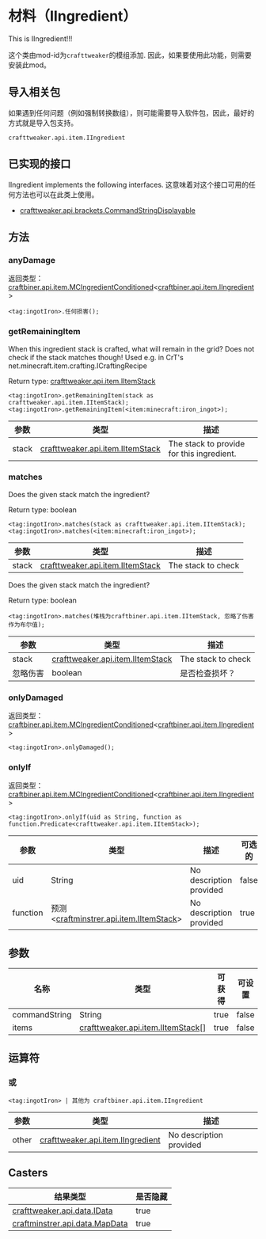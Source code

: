 # 材料（IIngredient）

This is IIngredient!!!

这个类由mod-id为`crafttweaker`的模组添加. 因此，如果要使用此功能，则需要安装此mod。

## 导入相关包
如果遇到任何问题（例如强制转换数组），则可能需要导入软件包，因此，最好的方式就是导入包支持。
```zenscript
crafttweaker.api.item.IIngredient
```

## 已实现的接口
IIngredient implements the following interfaces. 这意味着对这个接口可用的任何方法也可以在此类上使用。
- [crafttweaker.api.brackets.CommandStringDisplayable](/vanilla/api/brackets/CommandStringDisplayable)

## 方法
### anyDamage

返回类型： [craftbiner.api.item.MCIngredientConditioned](/vanilla/api/items/MCIngredientConditioned)&lt;[craftbiner.api.item.IIngredient](/vanilla/api/items/IIngredient)&gt;

```zenscript
<tag:ingotIron>.任何损害();
```

### getRemainingItem

When this ingredient stack is crafted, what will remain in the grid? Does not check if the stack matches though! Used e.g. in CrT's net.minecraft.item.crafting.ICraftingRecipe

Return type: [crafttweaker.api.item.IItemStack](/vanilla/api/items/IItemStack)

```zenscript
<tag:ingotIron>.getRemainingItem(stack as crafttweaker.api.item.IItemStack);
<tag:ingotIron>.getRemainingItem(<item:minecraft:iron_ingot>);
```

| 参数    | 类型                                                                | 描述                                        |
| ----- | ----------------------------------------------------------------- | ----------------------------------------- |
| stack | [crafttweaker.api.item.IItemStack](/vanilla/api/items/IItemStack) | The stack to provide for this ingredient. |


### matches

Does the given stack match the ingredient?

Return type: boolean

```zenscript
<tag:ingotIron>.matches(stack as crafttweaker.api.item.IItemStack);
<tag:ingotIron>.matches(<item:minecraft:iron_ingot>);
```

| 参数    | 类型                                                                | 描述                 |
| ----- | ----------------------------------------------------------------- | ------------------ |
| stack | [crafttweaker.api.item.IItemStack](/vanilla/api/items/IItemStack) | The stack to check |



Does the given stack match the ingredient?

Return type: boolean

```zenscript
<tag:ingotIron>.matches(堆栈为craftbiner.api.item.IItemStack, 忽略了伤害作为布尔值);
```

| 参数    | 类型                                                                | 描述                 |
| ----- | ----------------------------------------------------------------- | ------------------ |
| stack | [crafttweaker.api.item.IItemStack](/vanilla/api/items/IItemStack) | The stack to check |
| 忽略伤害  | boolean                                                           | 是否检查损坏？            |


### onlyDamaged

返回类型： [craftbiner.api.item.MCIngredientConditioned](/vanilla/api/items/MCIngredientConditioned)&lt;[craftbiner.api.item.IIngredient](/vanilla/api/items/IIngredient)&gt;

```zenscript
<tag:ingotIron>.onlyDamaged();
```

### onlyIf

返回类型： [craftbiner.api.item.MCIngredientConditioned](/vanilla/api/items/MCIngredientConditioned)&lt;[craftbiner.api.item.IIngredient](/vanilla/api/items/IIngredient)&gt;

```zenscript
<tag:ingotIron>.onlyIf(uid as String, function as function.Predicate<crafttweaker.api.item.IItemStack>);
```

| 参数       | 类型                                                                                       | 描述                      | 可选的   | Default Value |
| -------- | ---------------------------------------------------------------------------------------- | ----------------------- | ----- | ------------- |
| uid      | String                                                                                   | No description provided | false | `null`        |
| function | 预测&lt;[craftminstrer.api.item.IItemStack](/vanilla/api/items/IItemStack)&gt; | No description provided | true  | `null`        |



## 参数

| 名称            | 类型                                                                  | 可获得  | 可设置   |
| ------------- | ------------------------------------------------------------------- | ---- | ----- |
| commandString | String                                                              | true | false |
| items         | [crafttweaker.api.item.IItemStack](/vanilla/api/items/IItemStack)[] | true | false |

## 运算符
### 或

```zenscript
<tag:ingotIron> | 其他为 craftbiner.api.item.IIngredient
```

| 参数    | 类型                                                                  | 描述                      |
| ----- | ------------------------------------------------------------------- | ----------------------- |
| other | [crafttweaker.api.item.IIngredient](/vanilla/api/items/IIngredient) | No description provided |

## Casters

| 结果类型                                                        | 是否隐藏 |
| ----------------------------------------------------------- | ---- |
| [crafttweaker.api.data.IData](/vanilla/api/data/IData)      | true |
| [craftminstrer.api.data.MapData](/vanilla/api/data/MapData) | true |

